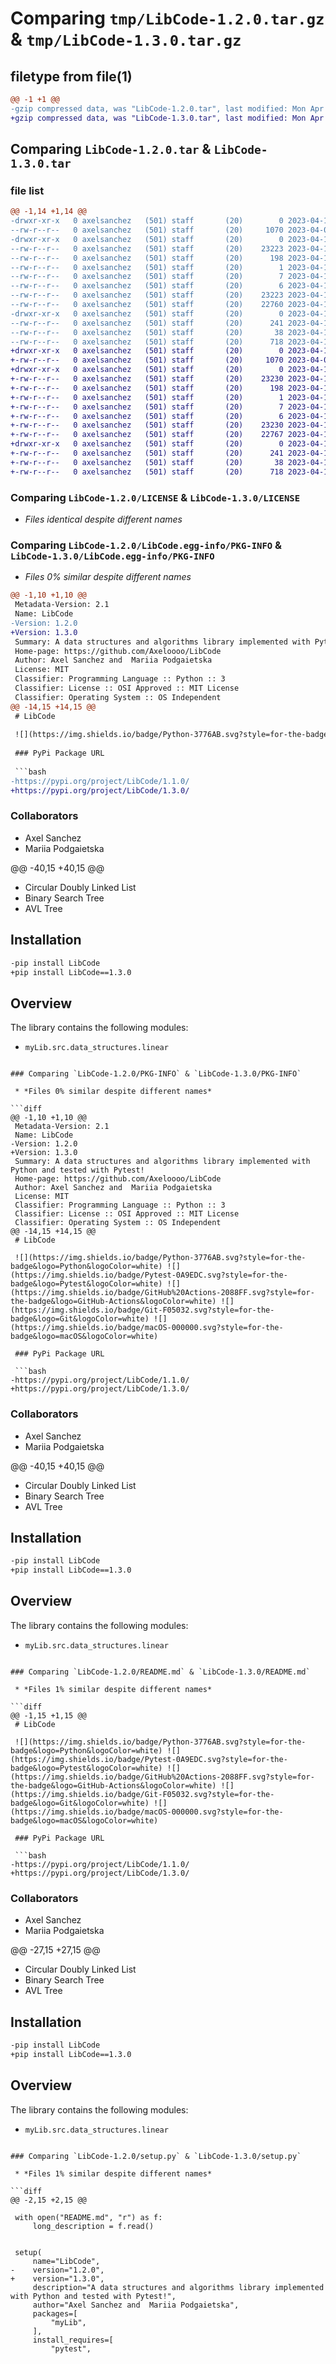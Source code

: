 # Comparing `tmp/LibCode-1.2.0.tar.gz` & `tmp/LibCode-1.3.0.tar.gz`

## filetype from file(1)

```diff
@@ -1 +1 @@
-gzip compressed data, was "LibCode-1.2.0.tar", last modified: Mon Apr 17 05:28:05 2023, max compression
+gzip compressed data, was "LibCode-1.3.0.tar", last modified: Mon Apr 17 05:42:52 2023, max compression
```

## Comparing `LibCode-1.2.0.tar` & `LibCode-1.3.0.tar`

### file list

```diff
@@ -1,14 +1,14 @@
-drwxr-xr-x   0 axelsanchez   (501) staff       (20)        0 2023-04-17 05:28:05.141228 LibCode-1.2.0/
--rw-r--r--   0 axelsanchez   (501) staff       (20)     1070 2023-04-04 05:26:09.000000 LibCode-1.2.0/LICENSE
-drwxr-xr-x   0 axelsanchez   (501) staff       (20)        0 2023-04-17 05:28:05.140390 LibCode-1.2.0/LibCode.egg-info/
--rw-r--r--   0 axelsanchez   (501) staff       (20)    23223 2023-04-17 05:28:05.000000 LibCode-1.2.0/LibCode.egg-info/PKG-INFO
--rw-r--r--   0 axelsanchez   (501) staff       (20)      198 2023-04-17 05:28:05.000000 LibCode-1.2.0/LibCode.egg-info/SOURCES.txt
--rw-r--r--   0 axelsanchez   (501) staff       (20)        1 2023-04-17 05:28:05.000000 LibCode-1.2.0/LibCode.egg-info/dependency_links.txt
--rw-r--r--   0 axelsanchez   (501) staff       (20)        7 2023-04-17 05:28:05.000000 LibCode-1.2.0/LibCode.egg-info/requires.txt
--rw-r--r--   0 axelsanchez   (501) staff       (20)        6 2023-04-17 05:28:05.000000 LibCode-1.2.0/LibCode.egg-info/top_level.txt
--rw-r--r--   0 axelsanchez   (501) staff       (20)    23223 2023-04-17 05:28:05.141062 LibCode-1.2.0/PKG-INFO
--rw-r--r--   0 axelsanchez   (501) staff       (20)    22760 2023-04-17 05:24:23.000000 LibCode-1.2.0/README.md
-drwxr-xr-x   0 axelsanchez   (501) staff       (20)        0 2023-04-17 05:28:05.140539 LibCode-1.2.0/myLib/
--rw-r--r--   0 axelsanchez   (501) staff       (20)      241 2023-04-11 03:18:19.000000 LibCode-1.2.0/myLib/__init__.py
--rw-r--r--   0 axelsanchez   (501) staff       (20)       38 2023-04-17 05:28:05.141291 LibCode-1.2.0/setup.cfg
--rw-r--r--   0 axelsanchez   (501) staff       (20)      718 2023-04-17 05:27:03.000000 LibCode-1.2.0/setup.py
+drwxr-xr-x   0 axelsanchez   (501) staff       (20)        0 2023-04-17 05:42:52.362365 LibCode-1.3.0/
+-rw-r--r--   0 axelsanchez   (501) staff       (20)     1070 2023-04-04 05:26:09.000000 LibCode-1.3.0/LICENSE
+drwxr-xr-x   0 axelsanchez   (501) staff       (20)        0 2023-04-17 05:42:52.361757 LibCode-1.3.0/LibCode.egg-info/
+-rw-r--r--   0 axelsanchez   (501) staff       (20)    23230 2023-04-17 05:42:52.000000 LibCode-1.3.0/LibCode.egg-info/PKG-INFO
+-rw-r--r--   0 axelsanchez   (501) staff       (20)      198 2023-04-17 05:42:52.000000 LibCode-1.3.0/LibCode.egg-info/SOURCES.txt
+-rw-r--r--   0 axelsanchez   (501) staff       (20)        1 2023-04-17 05:42:52.000000 LibCode-1.3.0/LibCode.egg-info/dependency_links.txt
+-rw-r--r--   0 axelsanchez   (501) staff       (20)        7 2023-04-17 05:42:52.000000 LibCode-1.3.0/LibCode.egg-info/requires.txt
+-rw-r--r--   0 axelsanchez   (501) staff       (20)        6 2023-04-17 05:42:52.000000 LibCode-1.3.0/LibCode.egg-info/top_level.txt
+-rw-r--r--   0 axelsanchez   (501) staff       (20)    23230 2023-04-17 05:42:52.362240 LibCode-1.3.0/PKG-INFO
+-rw-r--r--   0 axelsanchez   (501) staff       (20)    22767 2023-04-17 05:35:50.000000 LibCode-1.3.0/README.md
+drwxr-xr-x   0 axelsanchez   (501) staff       (20)        0 2023-04-17 05:42:52.361871 LibCode-1.3.0/myLib/
+-rw-r--r--   0 axelsanchez   (501) staff       (20)      241 2023-04-11 03:18:19.000000 LibCode-1.3.0/myLib/__init__.py
+-rw-r--r--   0 axelsanchez   (501) staff       (20)       38 2023-04-17 05:42:52.362403 LibCode-1.3.0/setup.cfg
+-rw-r--r--   0 axelsanchez   (501) staff       (20)      718 2023-04-17 05:35:35.000000 LibCode-1.3.0/setup.py
```

### Comparing `LibCode-1.2.0/LICENSE` & `LibCode-1.3.0/LICENSE`

 * *Files identical despite different names*

### Comparing `LibCode-1.2.0/LibCode.egg-info/PKG-INFO` & `LibCode-1.3.0/LibCode.egg-info/PKG-INFO`

 * *Files 0% similar despite different names*

```diff
@@ -1,10 +1,10 @@
 Metadata-Version: 2.1
 Name: LibCode
-Version: 1.2.0
+Version: 1.3.0
 Summary: A data structures and algorithms library implemented with Python and tested with Pytest!
 Home-page: https://github.com/Axeloooo/LibCode
 Author: Axel Sanchez and  Mariia Podgaietska
 License: MIT
 Classifier: Programming Language :: Python :: 3
 Classifier: License :: OSI Approved :: MIT License
 Classifier: Operating System :: OS Independent
@@ -14,15 +14,15 @@
 # LibCode
 
 ![](https://img.shields.io/badge/Python-3776AB.svg?style=for-the-badge&logo=Python&logoColor=white) ![](https://img.shields.io/badge/Pytest-0A9EDC.svg?style=for-the-badge&logo=Pytest&logoColor=white) ![](https://img.shields.io/badge/GitHub%20Actions-2088FF.svg?style=for-the-badge&logo=GitHub-Actions&logoColor=white) ![](https://img.shields.io/badge/Git-F05032.svg?style=for-the-badge&logo=Git&logoColor=white) ![](https://img.shields.io/badge/macOS-000000.svg?style=for-the-badge&logo=macOS&logoColor=white)
 
 ### PyPi Package URL
 
 ```bash
-https://pypi.org/project/LibCode/1.1.0/
+https://pypi.org/project/LibCode/1.3.0/
 ```
 
 ### Collaborators
 
 - Axel Sanchez
 - Mariia Podgaietska
 
@@ -40,15 +40,15 @@
 - Circular Doubly Linked List
 - Binary Search Tree
 - AVL Tree
 
 ## Installation
 
 ```bash
-pip install LibCode
+pip install LibCode==1.3.0
 ```
 
 ## Overview
 
 The library contains the following modules:
 
 - `myLib.src.data_structures.linear`
```

### Comparing `LibCode-1.2.0/PKG-INFO` & `LibCode-1.3.0/PKG-INFO`

 * *Files 0% similar despite different names*

```diff
@@ -1,10 +1,10 @@
 Metadata-Version: 2.1
 Name: LibCode
-Version: 1.2.0
+Version: 1.3.0
 Summary: A data structures and algorithms library implemented with Python and tested with Pytest!
 Home-page: https://github.com/Axeloooo/LibCode
 Author: Axel Sanchez and  Mariia Podgaietska
 License: MIT
 Classifier: Programming Language :: Python :: 3
 Classifier: License :: OSI Approved :: MIT License
 Classifier: Operating System :: OS Independent
@@ -14,15 +14,15 @@
 # LibCode
 
 ![](https://img.shields.io/badge/Python-3776AB.svg?style=for-the-badge&logo=Python&logoColor=white) ![](https://img.shields.io/badge/Pytest-0A9EDC.svg?style=for-the-badge&logo=Pytest&logoColor=white) ![](https://img.shields.io/badge/GitHub%20Actions-2088FF.svg?style=for-the-badge&logo=GitHub-Actions&logoColor=white) ![](https://img.shields.io/badge/Git-F05032.svg?style=for-the-badge&logo=Git&logoColor=white) ![](https://img.shields.io/badge/macOS-000000.svg?style=for-the-badge&logo=macOS&logoColor=white)
 
 ### PyPi Package URL
 
 ```bash
-https://pypi.org/project/LibCode/1.1.0/
+https://pypi.org/project/LibCode/1.3.0/
 ```
 
 ### Collaborators
 
 - Axel Sanchez
 - Mariia Podgaietska
 
@@ -40,15 +40,15 @@
 - Circular Doubly Linked List
 - Binary Search Tree
 - AVL Tree
 
 ## Installation
 
 ```bash
-pip install LibCode
+pip install LibCode==1.3.0
 ```
 
 ## Overview
 
 The library contains the following modules:
 
 - `myLib.src.data_structures.linear`
```

### Comparing `LibCode-1.2.0/README.md` & `LibCode-1.3.0/README.md`

 * *Files 1% similar despite different names*

```diff
@@ -1,15 +1,15 @@
 # LibCode
 
 ![](https://img.shields.io/badge/Python-3776AB.svg?style=for-the-badge&logo=Python&logoColor=white) ![](https://img.shields.io/badge/Pytest-0A9EDC.svg?style=for-the-badge&logo=Pytest&logoColor=white) ![](https://img.shields.io/badge/GitHub%20Actions-2088FF.svg?style=for-the-badge&logo=GitHub-Actions&logoColor=white) ![](https://img.shields.io/badge/Git-F05032.svg?style=for-the-badge&logo=Git&logoColor=white) ![](https://img.shields.io/badge/macOS-000000.svg?style=for-the-badge&logo=macOS&logoColor=white)
 
 ### PyPi Package URL
 
 ```bash
-https://pypi.org/project/LibCode/1.1.0/
+https://pypi.org/project/LibCode/1.3.0/
 ```
 
 ### Collaborators
 
 - Axel Sanchez
 - Mariia Podgaietska
 
@@ -27,15 +27,15 @@
 - Circular Doubly Linked List
 - Binary Search Tree
 - AVL Tree
 
 ## Installation
 
 ```bash
-pip install LibCode
+pip install LibCode==1.3.0
 ```
 
 ## Overview
 
 The library contains the following modules:
 
 - `myLib.src.data_structures.linear`
```

### Comparing `LibCode-1.2.0/setup.py` & `LibCode-1.3.0/setup.py`

 * *Files 1% similar despite different names*

```diff
@@ -2,15 +2,15 @@
 
 with open("README.md", "r") as f:
     long_description = f.read()
 
 
 setup(
     name="LibCode",
-    version="1.2.0",
+    version="1.3.0",
     description="A data structures and algorithms library implemented with Python and tested with Pytest!",
     author="Axel Sanchez and  Mariia Podgaietska",
     packages=[
         "myLib",
     ],
     install_requires=[
         "pytest",
```

